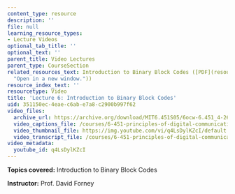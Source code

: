 ```yaml
---
content_type: resource
description: ''
file: null
learning_resource_types:
- Lecture Videos
optional_tab_title: ''
optional_text: ''
parent_title: Video Lectures
parent_type: CourseSection
related_resources_text: Introduction to Binary Block Codes ([PDF](resources/chap6
  "Open in a new window."))
resource_index_text: ''
resourcetype: Video
title: 'Lecture 6: Introduction to Binary Block Codes'
uid: 351150ec-4eae-c6ab-e7a8-c2900b997f62
video_files:
  archive_url: https://archive.org/download/MIT6.451S05/6ocw-6.451_4-261-22feb2005-220k.mp4
  video_captions_file: /courses/6-451-principles-of-digital-communication-ii-spring-2005/b3abd8e6fcde51f39f767682c5065ead_q4LsDylKZcI.vtt
  video_thumbnail_file: https://img.youtube.com/vi/q4LsDylKZcI/default.jpg
  video_transcript_file: /courses/6-451-principles-of-digital-communication-ii-spring-2005/c324ba154a33c4f3a7b81d9c11e57077_q4LsDylKZcI.pdf
video_metadata:
  youtube_id: q4LsDylKZcI
---
```


**Topics covered:** Introduction to Binary Block Codes

**Instructor:** Prof. David Forney